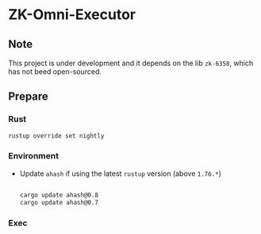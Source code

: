 # ZK-Omni-Executor

## Note

This project is under development and it depends on the lib `zk-6358`, which has not beed open-sourced. 

## Prepare

### Rust 

```sh
rustup override set nightly
```

### Environment

- Update `ahash` if using the latest `rustup` version (above `1.76.*`)
    
    ```sh

    cargo update ahash@0.8
    cargo update ahash@0.7

    ```

### Exec
